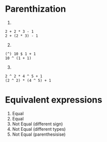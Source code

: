 # Parenthization

1.   
```
2 + 2 * 3 - 1
2 + (2 * 3) - 1
```

2. 
```
(^) 10 $ 1 + 1
10 ^ (1 + 1)
```

3.
```
2 ^ 2 * 4 ^ 5 + 1
(2 ^ 2) * (4 ^ 5) + 1
```

# Equivalent expressions

1. Equal
2. Equal
3. Not Equal (different sign)
4. Not Equal (different types)
5. Not Equal (parenthesisise)